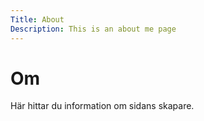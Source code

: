 ```yaml
---
Title: About
Description: This is an about me page
---
```


Om
==========================

Här hittar du information om sidans skapare.